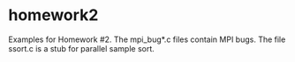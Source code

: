 # homework2

Examples for Homework #2. The mpi_bug*.c files contain MPI bugs. The file ssort.c is a stub for parallel sample sort. 
